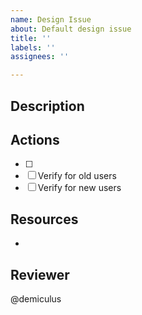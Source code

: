 ```yaml
---
name: Design Issue
about: Default design issue
title: ''
labels: ''
assignees: ''

---
```


## Description


## Actions
- [ ] 
- [ ] Verify for old users
- [ ] Verify for new users

## Resources
- 


## Reviewer

@demiculus
